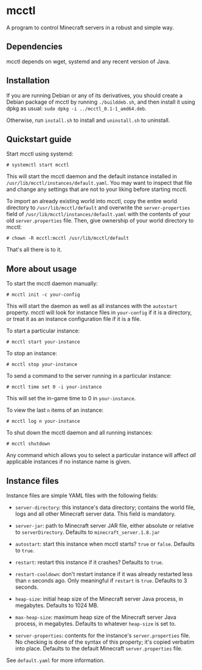 mcctl
=====
A program to control Minecraft servers in a robust and simple way.


Dependencies
------------

mcctl depends on wget, systemd and any recent version of Java.


Installation
------------

If you are running Debian or any of its derivatives, you should create a
Debian package of mcctl by running `./builddeb.sh`, and then install it using
dpkg as usual: `sudo dpkg -i ../mcctl_0.1-1_amd64.deb`.

Otherwise, run `install.sh` to install and `uninstall.sh` to uninstall.


Quickstart guide
----------------

Start mcctl using systemd:

    # systemctl start mcctl

This will start the mcctl daemon and the default instance installed in
`/usr/lib/mcctl/instances/default.yaml`. You may want to inspect that file
and change any settings that are not to your liking before starting mcctl.

To import an already existing world into mcctl, copy the entire world directory
to `/usr/lib/mcctl/default` and overwrite the `server-properties` field of
`/usr/lib/mcctl/instances/default.yaml` with the contents of your old
`server.properties` file. Then, give ownership of your world directory to
mcctl:

    # chown -R mcctl:mcctl /usr/lib/mcctl/default

That's all there is to it.


More about usage
----------------

To start the mcctl daemon manually:

    # mcctl init -c your-config

This will start the daemon as well as all instances with the `autostart`
property. mcctl will look for instance files in `your-config` if it is a
directory, or treat it as an instance configuration file if it is a file.

To start a particular instance:

    # mcctl start your-instance

To stop an instance:

    # mcctl stop your-instance

To send a command to the server running in a particular instance:

    # mcctl time set 0 -i your-instance

This will set the in-game time to 0 in `your-instance`.

To view the last `n` items of an instance:

    # mcctl log n your-instance

To shut down the mcctl daemon and all running instances:

    # mcctl shutdown

Any command which allows you to select a particular instance will affect *all*
applicable instances if no instance name is given.


Instance files
--------------

Instance files are simple YAML files with the following fields:

  * `server-directory`: this instance's data directory; contains the world file,
    logs and all other Minecraft server data.
    This field is mandatory.

  * `server-jar`: path to Minecraft server JAR file, either absolute or relative
    to `serverDirectory`.
    Defaults to `minecraft_server.1.8.jar`

  * `autostart`: start this instance when mcctl starts? `true` or `false`.
    Defaults to `true`.

  * `restart`: restart this instance if it crashes?
    Defaults to `true`.

  * `restart-cooldown`: don't restart instance if it was already restarted less
    than `n` seconds ago. Only meaningful if `restart` is `true`.
    Defaults to 3 seconds.

  * `heap-size`: initial heap size of the Minecraft server Java process, in
    megabytes.
    Defaults to 1024 MB.

  * `max-heap-size`: maximum heap size of the Minecraft server Java process, in
    megabytes.
    Defaults to whatever `heap-size` is set to.

  * `server-properties`: contents for the instance's `server.properties` file.
    No checking is done of the syntax of this property; it's copied verbatim
    into place.
    Defaults to the default Minecraft `server.properties` file.

See `default.yaml` for more information.
